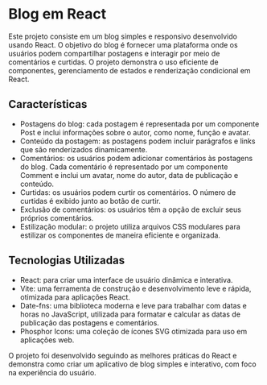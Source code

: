 # Blog em React

Este projeto consiste em um blog simples e responsivo desenvolvido usando React. O objetivo do blog é fornecer uma plataforma onde os usuários podem compartilhar postagens e interagir por meio de comentários e curtidas. O projeto demonstra o uso eficiente de componentes, gerenciamento de estados e renderização condicional em React.

## Características

- Postagens do blog: cada postagem é representada por um componente Post e inclui informações sobre o autor, como nome, função e avatar.
- Conteúdo da postagem: as postagens podem incluir parágrafos e links que são renderizados dinamicamente.
- Comentários: os usuários podem adicionar comentários às postagens do blog. Cada comentário é representado por um componente Comment e inclui um avatar, nome do autor, data de publicação e conteúdo.
- Curtidas: os usuários podem curtir os comentários. O número de curtidas é exibido junto ao botão de curtir.
- Exclusão de comentários: os usuários têm a opção de excluir seus próprios comentários.
- Estilização modular: o projeto utiliza arquivos CSS modulares para estilizar os componentes de maneira eficiente e organizada.

## Tecnologias Utilizadas

- React: para criar uma interface de usuário dinâmica e interativa.
- Vite: uma ferramenta de construção e desenvolvimento leve e rápida, otimizada para aplicações React.
- Date-fns: uma biblioteca moderna e leve para trabalhar com datas e horas no JavaScript, utilizada para formatar e calcular as datas de publicação das postagens e comentários.
- Phosphor Icons: uma coleção de ícones SVG otimizada para uso em aplicações web.

O projeto foi desenvolvido seguindo as melhores práticas do React e demonstra como criar um aplicativo de blog simples e interativo, com foco na experiência do usuário.
